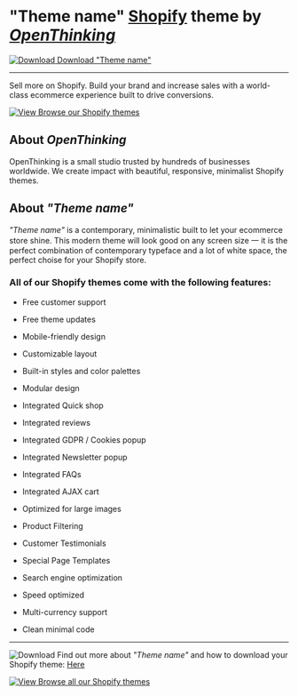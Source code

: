 

# "Theme name" [Shopify](https://example.com/?ref=ghrepo) theme by [_OpenThinking_](https://example.com/?ref=ghrepo)


[![Download](https://icongr.am/feather/arrow-down-circle.svg?size=16&color=2DA94F) Download "Theme name"](https://example.com/?ref=ghrepo)

---
Sell more on Shopify. Build your brand and increase sales with a world-class ecommerce experience built to drive conversions.

[![View](https://icongr.am/feather/eye.svg?size=16&color=FDBD00) Browse our Shopify themes](https://example.com/?ref=ghrepo)

## About _OpenThinking_
OpenThinking is a small studio trusted by hundreds of businesses worldwide. We create impact with beautiful, responsive, minimalist Shopify themes.

## About _"Theme name"_
_"Theme name"_ is a contemporary, minimalistic built to let your ecommerce store shine. This modern theme will look good on any screen size 一 it is the perfect combination of contemporary typeface and a lot of white space, the perfect choise for your Shopify store.

### All of our Shopify themes come with the following features:

- Free customer support
- Free theme updates

- Mobile-friendly design
- Customizable layout
- Built-in styles and color palettes
- Modular design


- Integrated Quick shop
- Integrated reviews
- Integrated GDPR / Cookies popup
- Integrated Newsletter popup
- Integrated FAQs
- Integrated AJAX cart


- Optimized for large images
- Product Filtering
- Customer Testimonials
- Special Page Templates
- Search engine optimization
- Speed optimized
- Multi-currency support
- Clean minimal code

---
![Download](https://icongr.am/feather/arrow-down-circle.svg?size=16&color=2DA94F) Find out more about _"Theme name"_ and how to download your Shopify theme: [Here](https://example.com/?ref=ghrepo)

[![View](https://icongr.am/feather/eye.svg?size=16&color=FDBD00) Browse all our Shopify themes](https://example.com/?ref=ghrepo)
